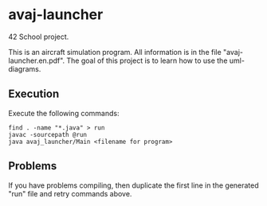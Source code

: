 # avaj-launcher #

42 School project.

This is an aircraft simulation program. All information is in the file "avaj-launcher.en.pdf".
The goal of this project is to learn how to use the uml-diagrams.

## Execution ##

Execute the following commands:

    find . -name "*.java" > run
    javac -sourcepath @run
    java avaj_launcher/Main <filename for program>

## Problems ##

If you have problems compiling, then duplicate the first line in the generated "run" file and retry commands above.
